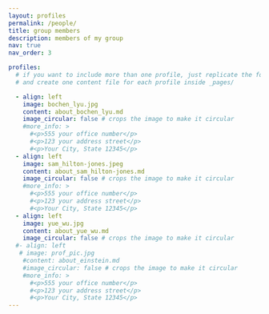 ```yaml
---
layout: profiles
permalink: /people/
title: group members
description: members of my group
nav: true
nav_order: 3

profiles:
  # if you want to include more than one profile, just replicate the following block
  # and create one content file for each profile inside _pages/

  - align: left
    image: bochen_lyu.jpg
    content: about_bochen_lyu.md
    image_circular: false # crops the image to make it circular
    #more_info: >
      #<p>555 your office number</p>
      #<p>123 your address street</p>
      #<p>Your City, State 12345</p>
  - align: left
    image: sam_hilton-jones.jpeg
    content: about_sam_hilton-jones.md
    image_circular: false # crops the image to make it circular
    #more_info: >
      #<p>555 your office number</p>
      #<p>123 your address street</p>
      #<p>Your City, State 12345</p>
  - align: left
    image: yue_wu.jpg
    content: about_yue_wu.md
    image_circular: false # crops the image to make it circular
  #- align: left
   # image: prof_pic.jpg
    #content: about_einstein.md
    #image_circular: false # crops the image to make it circular
    #more_info: >
      #<p>555 your office number</p>
      #<p>123 your address street</p>
      #<p>Your City, State 12345</p>
---
```

